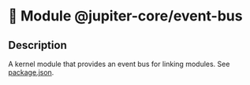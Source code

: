 # 🧩 Module @jupiter-core/event-bus

## Description

A kernel module that provides an event bus for linking modules. See [package.json](./package.json).
